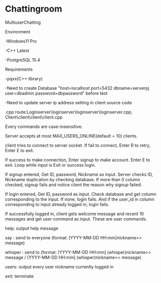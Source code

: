 # Chattingroom
MultiuserChatting

Environment

-Windows11 Pro

-C++ Latest

-PostgreSQL 15.4


Requirements

-pqxx(C++ library)

-Need to create Database "host=localhost port=5432 dbname=serverpj user=dbadmin password=dbpassword" before test

-Need to update server ip address setting in client source code


.cpp route:Loginserver\loginserver\loginserver\loginserver.cpp, Client\client\client\client.cpp


Every commands are case-insensitive.

Server accepts at most MAX_USERS_ONLINE(default = 10) clients.

client tries to connect to server socket. If fail to connect, Enter R to retry, Enter E to exit.

If success to make connection, Enter signup to make account. Enter E to exit. Loop while input is Exit or success login.

If signup entered, Get ID, password, Nickname as input. Server checks ID, Nickname duplication by checking database. If more than 0 column checked, signup fails and notice client the reason why signup failed.

If login entered, Get ID, password as input. Check database and get column corresponding to the input. If none, login fails. And if the user_id in column corresponding to input already logged in, login fails.

If successfully logged in, client gets welcome message and recent 10 messages and get user command as input. These are user commands.

help: output help message

say <message>: send <message> to everyone (format: [YYYY-MM-DD HH:mm]nickname>> message)

whisper <target> <message>: send <message> to <target> (format: [YYYY-MM-DD HH:mm] (whisper)nickname>> message / [YYYY-MM-DD HH:mm] (whisper)nickname<< message)

users: output every user nickname currently logged in

exit: terminate

